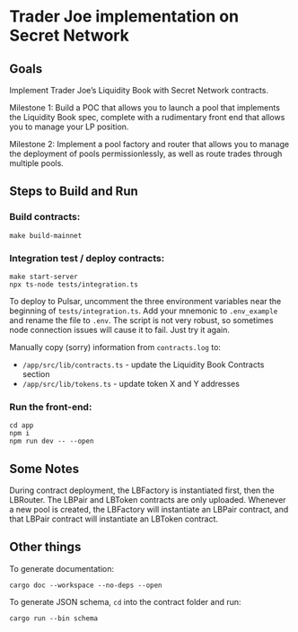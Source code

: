 # Trader Joe implementation on Secret Network

## Goals
Implement Trader Joe’s Liquidity Book with Secret Network contracts.

Milestone 1: Build a POC that allows you to launch a pool that implements the Liquidity Book spec, complete with a rudimentary front end that allows you to manage your LP position.

Milestone 2: Implement a pool factory and router that allows you to manage the deployment of pools permissionlessly, as well as route trades through multiple pools.

## Steps to Build and Run

### Build contracts:
```
make build-mainnet
```

### Integration test / deploy contracts:
```
make start-server
npx ts-node tests/integration.ts
```

To deploy to Pulsar, uncomment the three environment variables near the beginning of `tests/integration.ts`. Add your mnemonic to `.env_example` and rename the file to `.env`. The script is not very robust, so sometimes node connection issues will cause it to fail. Just try it again.

Manually copy (sorry) information from `contracts.log` to:
- `/app/src/lib/contracts.ts` - update the Liquidity Book Contracts section
- `/app/src/lib/tokens.ts` - update token X and Y addresses

### Run the front-end:
```
cd app
npm i
npm run dev -- --open
```

## Some Notes
During contract deployment, the LBFactory is instantiated first, then the LBRouter. The LBPair and LBToken contracts are only uploaded. Whenever a new pool is created, the LBFactory will instantiate an LBPair contract, and that LBPair contract will instantiate an LBToken contract.

## Other things
To generate documentation:
```
cargo doc --workspace --no-deps --open
```

To generate JSON schema, `cd` into the contract folder and run:
```
cargo run --bin schema
```
